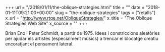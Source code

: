 +++
url = "/2018/01/11/the-oblique-strategies.html"
title = ""
date = "2018-01-11T09:21:00+00:00"
slug = "the-oblique-strategies"
tags = ["retalls"]
x_url = "http://www.rtqe.net/ObliqueStrategies/"
x_title = "The Oblique Strategies Web Site"
x_source = ""
+++


Brian Eno i Peter Schmidt, a partir de 1975. Idees i constriccions aleatòries per ajudar els artistes (especialment músics) a trencar el blocatge creatiu encoratjant el pensament lateral.

